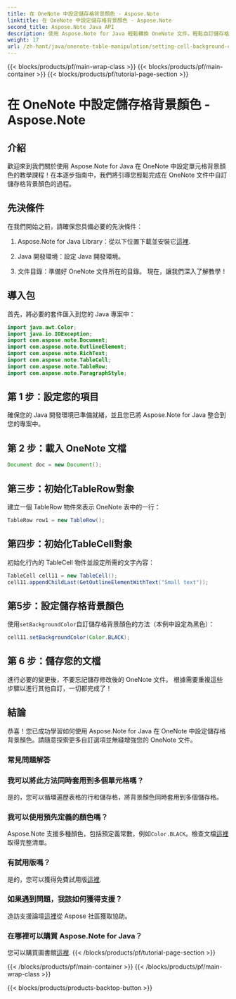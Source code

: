 ```yaml
---
title: 在 OneNote 中設定儲存格背景顏色 - Aspose.Note
linktitle: 在 OneNote 中設定儲存格背景顏色 - Aspose.Note
second_title: Aspose.Note Java API
description: 使用 Aspose.Note for Java 輕鬆轉換 OneNote 文件。輕鬆自訂儲存格背景顏色。立即免費試用！
weight: 17
url: /zh-hant/java/onenote-table-manipulation/setting-cell-background-color/
---
```


{{< blocks/products/pf/main-wrap-class >}}
{{< blocks/products/pf/main-container >}}
{{< blocks/products/pf/tutorial-page-section >}}

# 在 OneNote 中設定儲存格背景顏色 - Aspose.Note

## 介紹
歡迎來到我們關於使用 Aspose.Note for Java 在 OneNote 中設定單元格背景顏色的教學課程！在本逐步指南中，我們將引導您輕鬆完成在 OneNote 文件中自訂儲存格背景顏色的過程。
## 先決條件
在我們開始之前，請確保您具備必要的先決條件：
1.  Aspose.Note for Java Library：從以下位置下載並安裝它[這裡](https://releases.aspose.com/note/java/).
   
2. Java 開發環境：設定 Java 開發環境。
3. 文件目錄：準備好 OneNote 文件所在的目錄。
現在，讓我們深入了解教學！
## 導入包
首先，將必要的套件匯入到您的 Java 專案中：
```java
import java.awt.Color;
import java.io.IOException;
import com.aspose.note.Document;
import com.aspose.note.OutlineElement;
import com.aspose.note.RichText;
import com.aspose.note.TableCell;
import com.aspose.note.TableRow;
import com.aspose.note.ParagraphStyle;
```
## 第 1 步：設定您的項目
確保您的 Java 開發環境已準備就緒，並且您已將 Aspose.Note for Java 整合到您的專案中。
## 第 2 步：載入 OneNote 文檔
```java
Document doc = new Document();
```
## 第三步：初始化TableRow對象
建立一個 TableRow 物件來表示 OneNote 表中的一行：
```java
TableRow row1 = new TableRow();
```
## 第四步：初始化TableCell對象
初始化行內的 TableCell 物件並設定所需的文字內容：
```java
TableCell cell11 = new TableCell();
cell11.appendChildLast(GetOutlineElementWithText("Small text"));
```
## 第5步：設定儲存格背景顏色
使用`setBackgroundColor`自訂儲存格背景顏色的方法（本例中設定為黑色）：
```java
cell11.setBackgroundColor(Color.BLACK);
```
## 第 6 步：儲存您的文檔
進行必要的變更後，不要忘記儲存修改後的 OneNote 文件。
根據需要重複這些步驟以進行其他自訂，一切都完成了！
## 結論
恭喜！您已成功學習如何使用 Aspose.Note for Java 在 OneNote 中設定儲存格背景顏色。請隨意探索更多自訂選項並無縫增強您的 OneNote 文件。
### 常見問題解答
### 我可以將此方法同時套用到多個單元格嗎？
是的，您可以循環遍歷表格的行和儲存格，將背景顏色同時套用到多個儲存格。
### 我可以使用預先定義的顏色嗎？
 Aspose.Note 支援多種顏色，包括預定義常數，例如`Color.BLACK`。檢查文檔[這裡](https://reference.aspose.com/note/java/)取得完整清單。
### 有試用版嗎？
是的，您可以獲得免費試用版[這裡](https://releases.aspose.com/).
### 如果遇到問題，我該如何獲得支援？
造訪支援論壇[這裡](https://forum.aspose.com/c/note/28)從 Aspose 社區獲取協助。
### 在哪裡可以購買 Aspose.Note for Java？
您可以購買圖書館[這裡](https://purchase.aspose.com/buy).
{{< /blocks/products/pf/tutorial-page-section >}}

{{< /blocks/products/pf/main-container >}}
{{< /blocks/products/pf/main-wrap-class >}}

{{< blocks/products/products-backtop-button >}}
